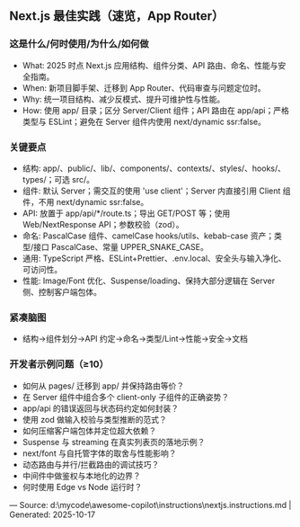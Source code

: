 ## Next.js 最佳实践（速览，App Router）

### 这是什么/何时使用/为什么/如何做
- What: 2025 时点 Next.js 应用结构、组件分类、API 路由、命名、性能与安全指南。
- When: 新项目脚手架、迁移到 App Router、代码审查与问题定位时。
- Why: 统一项目结构、减少反模式、提升可维护性与性能。
- How: 使用 app/ 目录；区分 Server/Client 组件；API 路由在 app/api；严格类型与 ESLint；避免在 Server 组件内使用 next/dynamic ssr:false。

### 关键要点
- 结构: app/、public/、lib/、components/、contexts/、styles/、hooks/、types/；可选 src/。
- 组件: 默认 Server；需交互的使用 'use client'；Server 内直接引用 Client 组件，不用 next/dynamic ssr:false。
- API: 放置于 app/api/*/route.ts；导出 GET/POST 等；使用 Web/NextResponse API；参数校验（zod）。
- 命名: PascalCase 组件、camelCase hooks/utils、kebab-case 资产；类型/接口 PascalCase、常量 UPPER_SNAKE_CASE。
- 通用: TypeScript 严格、ESLint+Prettier、.env.local、安全头与输入净化、可访问性。
- 性能: Image/Font 优化、Suspense/loading、保持大部分逻辑在 Server 侧、控制客户端包体。

### 紧凑脑图
- 结构→组件划分→API 约定→命名→类型/Lint→性能→安全→文档

### 开发者示例问题（≥10）
- 如何从 pages/ 迁移到 app/ 并保持路由等价？
- 在 Server 组件中组合多个 client-only 子组件的正确姿势？
- app/api 的错误返回与状态码约定如何封装？
- 使用 zod 做输入校验与类型推断的范式？
- 如何压缩客户端包体并定位超大依赖？
- Suspense 与 streaming 在真实列表页的落地示例？
- next/font 与自托管字体的取舍与性能影响？
- 动态路由与并行/拦截路由的调试技巧？
- 中间件中做鉴权与本地化的边界？
- 何时使用 Edge vs Node 运行时？

—
Source: d:\mycode\awesome-copilot\instructions\nextjs.instructions.md | Generated: 2025-10-17
